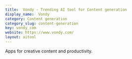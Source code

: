 ```yaml
---
title:  Vondy - Trending AI tool for Content generation
display_name:  Vondy
category: Content generation
category_slug: content-generation
key: vondy_com
website: https://www.vondy.com/
layout: aitool
---
```


Apps for creative content and productivity.
